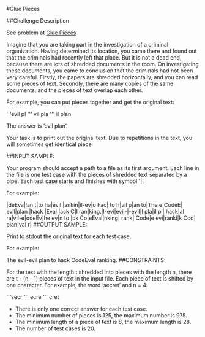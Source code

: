 #Glue Pieces

##Challenge Description

See problem at [Glue Pieces](https://www.codeeval.com/open_challenges/185/)

Imagine that you are taking part in the investigation of a criminal organization. Having determined its location, you came there and found out that the criminals had recently left that place. But it is not a dead end, because there are lots of shredded documents in the room. On investigating these documents, you came to conclusion that the criminals had not been very careful. Firstly, the papers are shredded horizontally, and you can read some pieces of text. Secondly, there are many copies of the same documents, and the pieces of text overlap each other.

For example, you can put pieces together and get the original text:

'''evil pl
''' vil pla
'''  il plan

The answer is ‘evil plan’.

Your task is to print out the original text. Due to repetitions in the text, you will sometimes get identical piece


##INPUT SAMPLE:

Your program should accept a path to a file as its first argument. Each line in the file is one test case with the pieces of shredded text separated by a pipe. Each test case starts and finishes with symbol '|'.

For example:

|deEva|lan t|to ha|evil |ankin|il-ev|o hac| to h|vil p|an to|The e|CodeE| 
evil|plan |hack |Eval |ack C|l ran|king.|l-evi|evil-|-evil|l pla|il pl| hack|al 
ra|vil-e|odeEv|he ev|n to |ck Co|eEval|nking| rank| Code|e evi|ranki|k Cod| 
plan|val r|
##OUTPUT SAMPLE:

Print to stdout the original text for each test case.

For example:

The evil-evil plan to hack CodeEval ranking.
##CONSTRAINTS:

For the text with the length t shredded into pieces with the length n, there are t - (n - 1) pieces of text in the input file. Each piece of text is shifted by one character. For example, the word ‘secret’ and n = 4:

'''secr
''' ecre
'''  cret

* There is only one correct answer for each test case.
* The minimum number of pieces is 125, the maximum number is 975.
* The minimum length of a piece of text is 8, the maximum length is 28.
* The number of test cases is 20.
